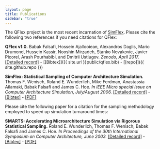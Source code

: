 ```yaml
---
layout: page
title: Publications
sidebar: "true"
---
```


The QFlex project is the most recent incarnation of [SimFlex](http://parsa.epfl.ch/simflex/). Please cite the following two references if you need citations for QFlex:

**QFlex v1.0.**
Babak Falsafi, Hossein Ajallooiean, Alexandros Daglis, Mario Drumond, Hussein Kassir, Nooshin Mirzadeh, Stanko Novakovic, Javier Picorel, Arash Pourhabibi, and Dmitrii Ustiugov.
*Zenodo, April 2017.*
[[Detailed record]](http://doi.org/10.5281/zenodo.504368) - [[Bibtex]]({{ site.url }}public/qflex.bib) - [[repo]]({{ site.github.repo }})

**SimFlex: Statistical Sampling of Computer Architecture Simulation.**
Thomas F. Wenisch, Roland E. Wunderlich, Mike Ferdman, Anastassia Ailamaki, Babak Falsafi and James C. Hoe.
*In IEEE Micro special issue on Computer Architecture Simulation, July/August 2006.*
[[Detailed record]](https://infoscience.epfl.ch/record/112669) - [[Bibtex]](https://infoscience.epfl.ch/record/112669/export/btex) - [[PDF]](https://infoscience.epfl.ch/record/112669/files/simflex.pdf)

Please cite the following paper for a citation for the sampling methodology employed to speed up simulation turnaround times:

**SMARTS: Accelerating Microarchitecture Simulation via Rigorous Statistical Sampling.**
Roland E. Wunderlich, Thomas F. Wenisch, Babak Falsafi and James C. Hoe.
*In Proceedings of the 30th International Symposium on Computer Architecture, June 2003.*
[[Detailed record]](https://infoscience.epfl.ch/record/135578) - [[Bibtex]](https://infoscience.epfl.ch/record/135578/export/btex) - [[PDF]](https://infoscience.epfl.ch/record/135578/files/isca03_smarts.pdf)
